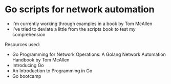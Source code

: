 # Go scripts for network automation
- I'm currently working through examples in a book by Tom McAllen
- I've tried to deviate a little from the scripts book to test my comprehension


Resources used:
- Go Programming for Network Operations: A Golang Network Automation Handbook by Tom McAllen
- Introducing Go
- An Introduction to Programming in Go
- Go bootcamp

